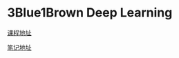 # 3Blue1Brown Deep Learning


[课程地址](https://www.youtube.com/watch?v=aircAruvnKk&list=PLZHQObOWTQDNU6R1_67000Dx_ZCJB-3pi)

[笔记地址](https://zhuanlan.zhihu.com/p/31610304)
